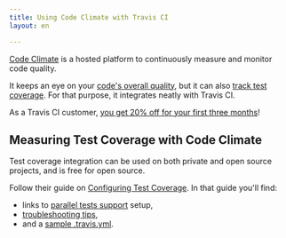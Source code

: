 ```yaml
---
title: Using Code Climate with Travis CI
layout: en

---
```


[Code Climate](https://www.codeclimate.com) is a hosted platform to continuously
measure and monitor code quality.

It keeps an eye on your [code's overall quality](https://codeclimate.com/tour),
but it can also [track test
coverage](https://docs.codeclimate.com/docs/getting-started-test-coverage). For that purpose, it
integrates neatly with Travis CI.

As a Travis CI customer, [you get 20% off for your first three
months](https://codeclimate.com/partners/travisci)!

## Measuring Test Coverage with Code Climate

Test coverage integration can be used on both private and open source projects,
and is free for open source.

Follow their guide on [Configuring Test Coverage](https://docs.codeclimate.com/v1.0/docs/setting-up-test-coverage). In that guide you'll find: 
* links to [parallel tests support](https://docs.codeclimate.com/v1.0/docs/setting-up-test-coverage#section-parallel-tests-and-multiple-test-suites) setup,
* [troubleshooting tips](https://docs.codeclimate.com/v1.0/docs/setting-up-test-coverage#section-troubleshooting),
* and a [sample .travis.yml](https://docs.codeclimate.com/docs/travis-ci-test-coverage).


